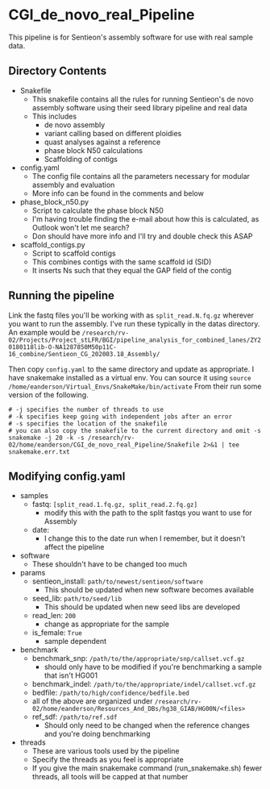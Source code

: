 # CGI\_de\_novo\_real\_Pipeline

This pipeline is for Sentieon's assembly software for use with real sample data.

## Directory Contents

- Snakefile
    - This snakefile contains all the rules for running Sentieon's de novo assembly software using their seed library pipeline and real data
    - This includes
        - de novo assembly
        - variant calling based on different ploidies
        - quast analyses against a reference
        - phase block N50 calculations
        - Scaffolding of contigs
- config.yaml
    - The config file contains all the parameters necessary for modular assembly and evaluation
    - More info can be found in the comments and below
- phase_block_n50.py
    - Script to calculate the phase block N50
    - I'm having trouble finding the e-mail about how this is calculated, as Outlook won't let me search?
    - Don should have more info and I'll try and double check this ASAP
- scaffold_contigs.py
    - Script to scaffold contigs
    - This combines contigs with the same scaffold id (SID)
    - It inserts Ns such that they equal the GAP field of the contig

## Running the pipeline

Link the fastq files you'll be working with as `split_read.N.fq.gz` wherever you want to run the assembly.
I've run these typically in the datas directory.
An example would be `/research/rv-02/Projects/Project_stLFR/BGI/pipeline_analysis_for_combined_lanes/ZY20180118lib-O-NA1287850M50p11C-16_combine/Sentieon_CG_202003.18_Assembly/`

Then copy `config.yaml` to the same directory and update as appropriate.
I have snakemake installed as a virtual env.
You can source it using `source /home/eanderson/Virtual_Envs/SnakeMake/bin/activate`
From their run some version of the following.

```
# -j specifies the number of threads to use
# -k specifies keep going with independent jobs after an error
# -s specifies the location of the snakefile
# you can also copy the snakefile to the current directory and omit -s
snakemake -j 20 -k -s /research/rv-02/home/eanderson/CGI_de_novo_real_Pipeline/Snakefile 2>&1 | tee snakemake.err.txt
```

## Modifying config.yaml

- samples
    - fastq: `[split_read.1.fq.gz, split_read.2.fq.gz]`
        - modify this with the path to the split fastqs you want to use for Assembly
    - date:
        - I change this to the date run when I remember, but it doesn't affect the pipeline
- software
    - These shouldn't have to be changed too much
- params
    - sentieon_install: `path/to/newest/sentieon/software`
        - This should be updated when new software becomes available
    - seed_lib: `path/to/seed/lib`
        - This should be updated when new seed libs are developed
    - read_len: `200`
        - change as appropriate for the sample
    - is_female: `True`
        - sample dependent
- benchmark
    - benchmark\_snp: `/path/to/the/appropriate/snp/callset.vcf.gz`
        - should only have to be modified if you're benchmarking a sample that isn't HG001
    - benchmark\_indel: `/path/to/the/appropriate/indel/callset.vcf.gz`
    - bedfile: `/path/to/high/confidence/bedfile.bed`
    - all of the above are organized under `/research/rv-02/home/eanderson/Resources_And_DBs/hg38_GIAB/HG00N/<files>`
    - ref\_sdf: `/path/to/ref.sdf`
        - Should only need to be changed when the reference changes and you're doing benchmarking
- threads
    - These are various tools used by the pipeline
    - Specify the threads as you feel is appropriate
    - If you give the main snakemake command (run\_snakemake.sh) fewer threads, all tools will be capped at that number
